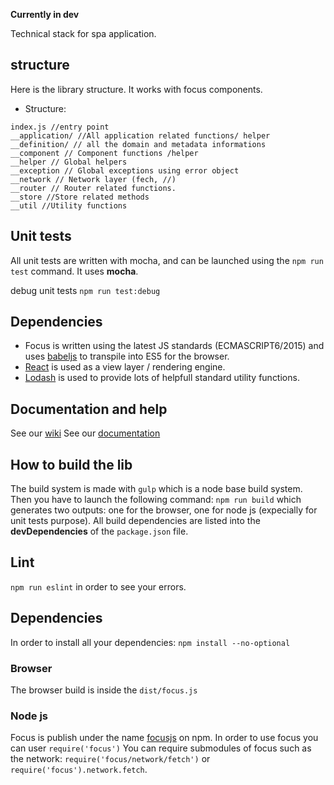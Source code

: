 **Currently in dev**

Technical stack for spa application.

## structure
Here is  the library structure. It works with focus components. 

- Structure:
```
index.js //entry point
__application/ //All application related functions/ helper
__definition/ // all the domain and metadata informations
__component // Component functions /helper
__helper // Global helpers
__exception // Global exceptions using error object
__network // Network layer (fech, //)
__router // Router related functions.
__store //Store related methods
__util //Utility functions
```

## Unit tests
All unit tests are written with mocha, and can be launched using the `npm run test` command.
It uses **mocha**.

debug unit tests
`npm run test:debug`


## Dependencies

- Focus is written using the latest JS standards (ECMASCRIPT6/2015) and uses [babeljs](https://babeljs.io/) to transpile into ES5 for the browser.
- [React](http://facebook.github.io/react/) is used as a view layer / rendering engine.
- [Lodash](https://lodash.com/) is used to provide lots of helpfull standard utility functions.

## Documentation and help
See our [wiki](https://github.com/KleeGroup/focus/wiki)
See our [documentation](https://kleegroup.github.io/focus-docs)


## How to build the lib
The build system is made with `gulp` which is a node base build system. 
Then you have to launch the following command: `npm run build` which generates two outputs: one for the browser, one for node js (expecially for unit tests purpose).
All build dependencies are listed into the **devDependencies** of the `package.json` file.

## Lint
`npm run eslint` in order to see your errors.

## Dependencies

In order to install all your dependencies: `npm install --no-optional`

### Browser

The browser build is inside the `dist/focus.js`

### Node js

Focus is publish under the name [focusjs](https://www.npmjs.com/package/focusjs) on npm.
In order to use focus you can user `require('focus')`
You can require submodules of focus such as the network: `require('focus/network/fetch')` or `require('focus').network.fetch`.
